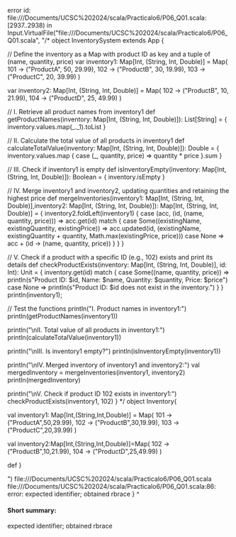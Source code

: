 error id: file://<HOME>/Documents/UCSC%202024/scala/Practicalo6/P06_Q01.scala:[2937..2938) in Input.VirtualFile("file://<HOME>/Documents/UCSC%202024/scala/Practicalo6/P06_Q01.scala", "/* object InventorySystem extends App {

  // Define the inventory as a Map with product ID as key and a tuple of (name, quantity, price)
  var inventory1: Map[Int, (String, Int, Double)] = Map(
    101 -> ("ProductA", 50, 29.99),
    102 -> ("ProductB", 30, 19.99),
    103 -> ("ProductC", 20, 39.99)
  )

  var inventory2: Map[Int, (String, Int, Double)] = Map(
    102 -> ("ProductB", 10, 21.99),
    104 -> ("ProductD", 25, 49.99)
  )

  // I. Retrieve all product names from inventory1
  def getProductNames(inventory: Map[Int, (String, Int, Double)]): List[String] = {
    inventory.values.map(_._1).toList
  }

  // II. Calculate the total value of all products in inventory1
  def calculateTotalValue(inventory: Map[Int, (String, Int, Double)]): Double = {
    inventory.values.map { case (_, quantity, price) => quantity * price }.sum
  }

  // III. Check if inventory1 is empty
  def isInventoryEmpty(inventory: Map[Int, (String, Int, Double)]): Boolean = {
    inventory.isEmpty
  }

  // IV. Merge inventory1 and inventory2, updating quantities and retaining the highest price
  def mergeInventories(inventory1: Map[Int, (String, Int, Double)],inventory2: Map[Int, (String, Int, Double)]): Map[Int, (String, Int, Double)] = {
    inventory2.foldLeft(inventory1) { case (acc, (id, (name, quantity, price))) =>
      acc.get(id) match {
        case Some((existingName, existingQuantity, existingPrice)) =>
          acc.updated(id, (existingName, existingQuantity + quantity, Math.max(existingPrice, price)))
        case None =>
          acc + (id -> (name, quantity, price))
      }
    }
  }

  // V. Check if a product with a specific ID (e.g., 102) exists and print its details
  def checkProductExists(inventory: Map[Int, (String, Int, Double)], id: Int): Unit = {
    inventory.get(id) match {
      case Some((name, quantity, price)) =>
        println(s"Product ID: $id, Name: $name, Quantity: $quantity, Price: $price")
      case None =>
        println(s"Product ID: $id does not exist in the inventory.")
    }
  }
  println(inventory1);

  // Test the functions
  println("I. Product names in inventory1:")
  println(getProductNames(inventory1))

  println("\nII. Total value of all products in inventory1:")
  println(calculateTotalValue(inventory1))

  println("\nIII. Is inventory1 empty?")
  println(isInventoryEmpty(inventory1))

  println("\nIV. Merged inventory of inventory1 and inventory2:")
  val mergedInventory = mergeInventories(inventory1, inventory2)
  println(mergedInventory)

  println("\nV. Check if product ID 102 exists in inventory1:")
  checkProductExists(inventory1, 102)
}
 */
object Inventory{

  val inventory1: Map[Int,(String,Int,Double)] = Map(
    101 -> ("ProductA",50,29.99),
    102 -> ("ProductB",30,19.99),
    103 -> ("ProductC",20,39.99)
  )

  val inventory2:Map[Int,(String,Int,Double)]=Map(
    102 -> ("ProductB",10,21.99),
    104 -> ("ProductD",25,49.99)
  )


  def
}

")
file://<HOME>/Documents/UCSC%202024/scala/Practicalo6/P06_Q01.scala
file://<HOME>/Documents/UCSC%202024/scala/Practicalo6/P06_Q01.scala:86: error: expected identifier; obtained rbrace
}
^
#### Short summary: 

expected identifier; obtained rbrace